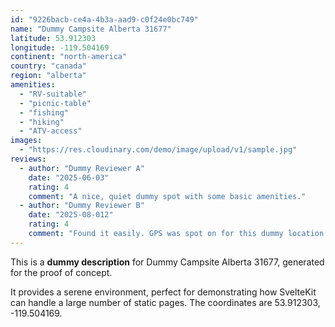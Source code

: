 ```yaml
---
id: "9226bacb-ce4a-4b3a-aad9-c0f24e0bc749"
name: "Dummy Campsite Alberta 31677"
latitude: 53.912303
longitude: -119.504169
continent: "north-america"
country: "canada"
region: "alberta"
amenities:
  - "RV-suitable"
  - "picnic-table"
  - "fishing"
  - "hiking"
  - "ATV-access"
images:
  - "https://res.cloudinary.com/demo/image/upload/v1/sample.jpg"
reviews:
  - author: "Dummy Reviewer A"
    date: "2025-06-03"
    rating: 4
    comment: "A nice, quiet dummy spot with some basic amenities."
  - author: "Dummy Reviewer B"
    date: "2025-08-012"
    rating: 4
    comment: "Found it easily. GPS was spot on for this dummy location."
---
```


This is a **dummy description** for Dummy Campsite Alberta 31677, generated for the proof of concept.

It provides a serene environment, perfect for demonstrating how SvelteKit can handle a large number of static pages. The coordinates are 53.912303, -119.504169.
